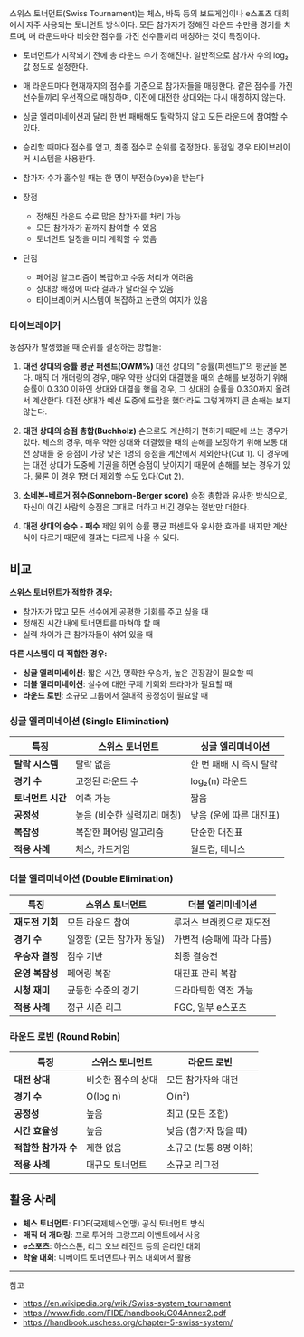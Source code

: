 스위스 토너먼트(Swiss Tournament)는 체스, 바둑 등의 보드게임이나 e스포츠 대회에서 자주 사용되는 토너먼트 방식이다. 모든 참가자가 정해진 라운드 수만큼 경기를 치르며, 매 라운드마다 비슷한 점수를 가진 선수들끼리 매칭하는 것이 특징이다.

- 토너먼트가 시작되기 전에 총 라운드 수가 정해진다. 일반적으로 참가자 수의 log₂ 값 정도로 설정한다.
- 매 라운드마다 현재까지의 점수를 기준으로 참가자들을 매칭한다. 같은 점수를 가진 선수들끼리 우선적으로 매칭하며, 이전에 대전한 상대와는 다시 매칭하지 않는다.
- 싱글 엘리미네이션과 달리 한 번 패배해도 탈락하지 않고 모든 라운드에 참여할 수 있다.
- 승리할 때마다 점수를 얻고, 최종 점수로 순위를 결정한다. 동점일 경우 타이브레이커 시스템을 사용한다.
- 참가자 수가 홀수일 때는 한 명이 부전승(bye)을 받는다

- 장점
  - 정해진 라운드 수로 많은 참가자를 처리 가능
  - 모든 참가자가 끝까지 참여할 수 있음
  - 토너먼트 일정을 미리 계획할 수 있음

- 단점
  - 페어링 알고리즘이 복잡하고 수동 처리가 어려움
  - 상대방 배정에 따라 결과가 달라질 수 있음
  - 타이브레이커 시스템이 복잡하고 논란의 여지가 있음

### 타이브레이커

동점자가 발생했을 때 순위를 결정하는 방법들:

1. **대전 상대의 승률 평균 퍼센트(OWM%)**
   대전 상대의 "승률(퍼센트)"의 평균을 본다. 매직 더 개더링의 경우, 매우 약한 상대와 대결했을 때의 손해를 보정하기 위해 승률이 0.330 이하인 상대와 대결을 했을 경우, 그 상대의 승률을 0.330까지 올려서 계산한다. 대전 상대가 예선 도중에 드랍을 했더라도 그렇게까지 큰 손해는 보지 않는다.

2. **대전 상대의 승점 총합(Buchholz)**
   손으로도 계산하기 편하기 때문에 쓰는 경우가 있다. 체스의 경우, 매우 약한 상대와 대결했을 때의 손해를 보정하기 위해 보통 대전 상대들 중 승점이 가장 낮은 1명의 승점을 계산에서 제외한다(Cut 1). 이 경우에는 대전 상대가 도중에 기권을 하면 승점이 낮아지기 때문에 손해를 보는 경우가 있다. 물론 이 경우 1명 더 제외할 수도 있다(Cut 2).

3. **소네본-베르거 점수(Sonneborn-Berger score)**
   승점 총합과 유사한 방식으로, 자신이 이긴 사람의 승점은 그대로 더하고 비긴 경우는 절반만 더한다.

4. **대전 상대의 승수 - 패수**
   제일 위의 승률 평균 퍼센트와 유사한 효과를 내지만 계산식이 다르기 때문에 결과는 다르게 나올 수 있다.

## 비교

**스위스 토너먼트가 적합한 경우:**

- 참가자가 많고 모든 선수에게 공평한 기회를 주고 싶을 때
- 정해진 시간 내에 토너먼트를 마쳐야 할 때
- 실력 차이가 큰 참가자들이 섞여 있을 때

**다른 시스템이 더 적합한 경우:**

- **싱글 엘리미네이션**: 짧은 시간, 명확한 우승자, 높은 긴장감이 필요할 때
- **더블 엘리미네이션**: 실수에 대한 구제 기회와 드라마가 필요할 때  
- **라운드 로빈**: 소규모 그룹에서 절대적 공정성이 필요할 때

### 싱글 엘리미네이션 (Single Elimination)

| 특징 | 스위스 토너먼트 | 싱글 엘리미네이션 |
|------|----------------|------------------|
| **탈락 시스템** | 탈락 없음 | 한 번 패배 시 즉시 탈락 |
| **경기 수** | 고정된 라운드 수 | log₂(n) 라운드 |
| **토너먼트 시간** | 예측 가능 | 짧음 |
| **공정성** | 높음 (비슷한 실력끼리 매칭) | 낮음 (운에 따른 대진표) |
| **복잡성** | 복잡한 페어링 알고리즘 | 단순한 대진표 |
| **적용 사례** | 체스, 카드게임 | 월드컵, 테니스 |

### 더블 엘리미네이션 (Double Elimination)

| 특징 | 스위스 토너먼트 | 더블 엘리미네이션 |
|------|----------------|------------------|
| **재도전 기회** | 모든 라운드 참여 | 루저스 브래킷으로 재도전 |
| **경기 수** | 일정함 (모든 참가자 동일) | 가변적 (승패에 따라 다름) |
| **우승자 결정** | 점수 기반 | 최종 결승전 |
| **운영 복잡성** | 페어링 복잡 | 대진표 관리 복잡 |
| **시청 재미** | 균등한 수준의 경기 | 드라마틱한 역전 가능 |
| **적용 사례** | 정규 시즌 리그 | FGC, 일부 e스포츠 |

### 라운드 로빈 (Round Robin)

| 특징 | 스위스 토너먼트 | 라운드 로빈 |
|------|----------------|-------------|
| **대전 상대** | 비슷한 점수의 상대 | 모든 참가자와 대전 |
| **경기 수** | O(log n) | O(n²) |
| **공정성** | 높음 | 최고 (모든 조합) |
| **시간 효율성** | 높음 | 낮음 (참가자 많을 때) |
| **적합한 참가자 수** | 제한 없음 | 소규모 (보통 8명 이하) |
| **적용 사례** | 대규모 토너먼트 | 소규모 리그전 |

## 활용 사례

- **체스 토너먼트**: FIDE(국제체스연맹) 공식 토너먼트 방식
- **매직 더 개더링**: 프로 투어와 그랑프리 이벤트에서 사용
- **e스포츠**: 하스스톤, 리그 오브 레전드 등의 온라인 대회
- **학술 대회**: 디베이트 토너먼트나 퀴즈 대회에서 활용

---
참고

- <https://en.wikipedia.org/wiki/Swiss-system_tournament>
- <https://www.fide.com/FIDE/handbook/C04Annex2.pdf>
- <https://handbook.uschess.org/chapter-5-swiss-system/>
